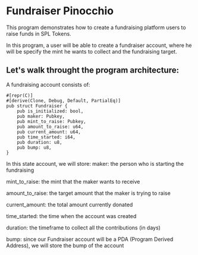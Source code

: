 # Fundraiser Pinocchio

This program demonstrates how to create a fundraising platform users to raise funds in SPL Tokens.

In this program, a user will be able to create a fundraiser account, where he will be specify the mint he wants to collect and the fundraising target.

## Let's walk throught the program architecture:

A fundraising account consists of:

```
#[repr(C)]
#[derive(Clone, Debug, Default, PartialEq)]
pub struct Fundraiser {
    pub is_initialized: bool,
    pub maker: Pubkey,
    pub mint_to_raise: Pubkey,
    pub amount_to_raise: u64,
    pub current_amount: u64,
    pub time_started: i64,
    pub duration: u8,
    pub bump: u8,
}
```

In this state account, we will store:
maker: the person who is starting the fundraising

mint_to_raise: the mint that the maker wants to receive

amount_to_raise: the target amount that the maker is trying to raise

current_amount: the total amount currently donated

time_started: the time when the account was created

duration: the timeframe to collect all the contributions (in days)

bump: since our Fundraiser account will be a PDA (Program Derived Address), we will store the bump of the account
